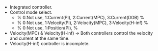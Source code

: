 - Integrated controller.
- Control mode select.
  - % 0:Not use,      1:Current(PI),   2:Current(MPC),  3:Current(DOB)      %
  - % 0:Not use,      1:Velocity(PI),  2:Velocity(MPC), 3:Velocity(H-inf)   %
  - % 0:Not use,      1:Position(PI),                                       %
- Velocity(MPC) & Velocity(H-inf) -> Both controllers control the velocity and current at the same time.
- Velocity(H-inf) controller is incomplete.

